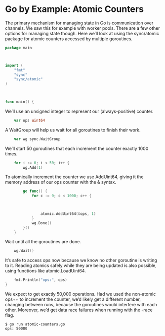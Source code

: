# Go by Example: Atomic Counters

The primary mechanism for managing state in Go is communication over channels. We saw this for example with worker pools. There are a few other options for managing state though. Here we’ll look at using the sync/atomic package for atomic counters accessed by multiple goroutines.

```go
package main



import (
    "fmt"
    "sync"
    "sync/atomic"
)

 

func main() {
```

We’ll use an unsigned integer to represent our (always-positive) counter.

```go
    var ops uint64
```

A WaitGroup will help us wait for all goroutines to finish their work.

```go
    var wg sync.WaitGroup
```

We’ll start 50 goroutines that each increment the counter exactly 1000 times.

```go
    for i := 0; i < 50; i++ {
        wg.Add(1)
```

To atomically increment the counter we use AddUint64, giving it the memory address of our ops counter with the & syntax.

```go
        go func() {
            for c := 0; c < 1000; c++ {

 

                atomic.AddUint64(&ops, 1)
            }
            wg.Done()
        }()
    }
```

Wait until all the goroutines are done.

```go
    wg.Wait()
```

It’s safe to access ops now because we know no other goroutine is writing to it. Reading atomics safely while they are being updated is also possible, using functions like atomic.LoadUint64.

```go
    fmt.Println("ops:", ops)
}
```

We expect to get exactly 50,000 operations. Had we used the non-atomic ops++ to increment the counter, we’d likely get a different number, changing between runs, because the goroutines would interfere with each other. Moreover, we’d get data race failures when running with the -race flag.

```shell
$ go run atomic-counters.go
ops: 50000
```
